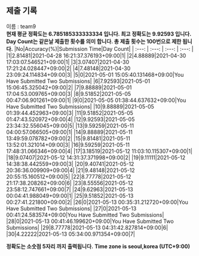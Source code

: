 


  
## 제출 기록  
이름 : team9  
**현재 평균 정확도는 6.785185333333334 입니다. 최고 정확도는 9.92593 입니다.**  
**Day Count는 같은날 제출한 횟수를 의미 합니다. 총 제출 횟수는 100번으로 제한 됩니다.**
|No|Accuracy(%)|Submission Time|Day Count|
| :---: | :---: | :---: | :---: |
|1|2.81481|2021-04-28 16:21:37.376193+09:00|1|
|2|4.88889|2021-04-30 17:03:07.546521+09:00|1|
|3|3.07407|2021-04-30 17:21:24.028447+09:00|2|
|4|7.48148|2021-04-30 23:09:24.114834+09:00|3|
|5|0|2021-05-01 15:05:40.131468+09:00|You Have Submitted Two Submissions|
|6|7.92593|2021-05-01 15:06:45.325042+09:00|2|
|7|9.88889|2021-05-01 17:04:53.009765+09:00|3|
|8|9.51852|2021-05-05 00:47:06.901261+09:00|1|
|9|0|2021-05-05 01:38:44.637632+09:00|You Have Submitted Two Submissions|
|10|9.88889|2021-05-05 01:39:44.452963+09:00|3|
|11|9.51852|2021-05-05 01:47:43.520972+09:00|4|
|12|9.92593|2021-05-05 23:34:32.556045+09:00|5|
|13|9.59259|2021-05-11 04:00:57.066505+09:00|1|
|14|9.88889|2021-05-11 13:49:59.078782+09:00|2|
|15|9.81481|2021-05-11 13:52:01.321014+09:00|3|
|16|9.59259|2021-05-11 17:48:31.066346+09:00|4|
|17|3.18519|2021-05-12 11:03:10.115307+09:00|1|
|18|9.07407|2021-05-12 14:31:37.371998+09:00|2|
|19|9.11111|2021-05-12 14:38:38.442559+09:00|3|
|20|9.40741|2021-05-12 20:36:36.009909+09:00|4|
|21|9.48148|2021-05-12 20:55:15.160512+09:00|5|
|22|8.77778|2021-05-12 21:17:38.208262+09:00|6|
|23|8.55556|2021-05-12 23:58:12.747661+09:00|7|
|24|9.62963|2021-05-13 00:04:41.988049+09:00|1|
|25|9.51852|2021-05-13 00:27:41.221800+09:00|2|
|26|0|2021-05-13 00:35:31.212720+09:00|You Have Submitted Two Submissions|
|27|0|2021-05-13 00:41:24.583574+09:00|You Have Submitted Two Submissions|
|28|0|2021-05-13 00:41:46.199620+09:00|You Have Submitted Two Submissions|
|29|8.77778|2021-05-13 04:31:42.827814+09:00|6|
|30|4.22222|2021-05-13 05:34:00.971354+09:00|7|


**정확도는 소숫점 5자리 까지 출력됩니다.**
**Time zone is seoul,korea (UTC+9:00)**

